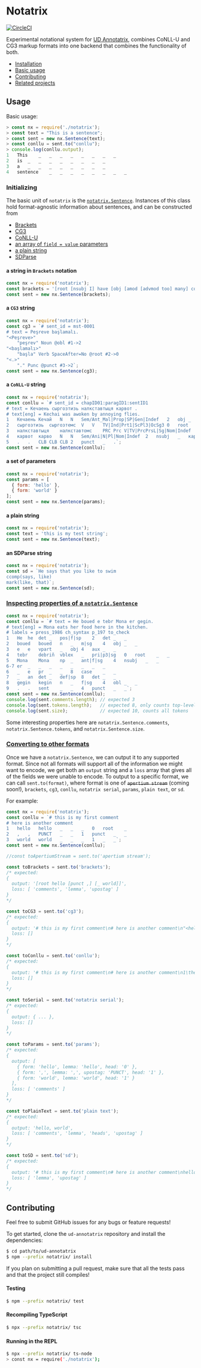 # Notatrix
[![CircleCI](https://circleci.com/gh/keggsmurph21/notatrix/tree/master.svg?style=svg)](https://circleci.com/gh/keggsmurph21/notatrix/tree/master)

Experimental notational system for <a href="https://github.com/jonorthwash/ud-annotatrix">UD Annotatrix</a>, combines CoNLL-U and CG3 markup formats into one backend that combines the functionality of both.

 - <a href="#Install">Installation</a>
 - <a href="#Usage">Basic usage</a>
 - <a href="#Contributing">Contributing</a>
 - <a href="#Related">Related projects</a>
 
## Usage

Basic usage:
```js
> const nx = require('./notatrix');
> const text = "This is a sentence";
> const sent = new nx.Sentence(text);
> const conllu = sent.to("conllu");
> console.log(conllu.output);
1	This	_	_	_	_	_	_	_	_
2	is	_	_	_	_	_	_	_	_
3	a	_	_	_	_	_	_	_	_
4	sentence	_	_	_	_	_	_	_	_
```

### Initializing

The basic unit of `notatrix` is the [`notatrix.Sentence`](src/nx/sentence.ts).  Instances of this class hold format-agnostic information about sentences, and can be constructed from
- <a href="#from_brackets">Brackets</a>
- <a href="#from_cg3">CG3</a>
- <a href="#from_conllu">CoNLL-U</a>
- <a href="#from_params">an array of `field = value` parameters
- <a href="#from_plain_text">a plain string</a>
- <a href="#from_sd">SDParse</a>


#### <a id="from_brackets">a string in `Brackets` notation</a>
```js
const nx = require('notatrix');
const brackets = '[root [nsubj I] have [obj [amod [advmod too] many] commitments] [advmod right now] [punct .]]';
const sent = new nx.Sentence(brackets);
```

#### <a id="from_cg3">a `CG3` string</a>
```js
const nx = require('notatrix');
const cg3 = `# sent_id = mst-0001
# text = Peşreve başlamalı.
"<Peşreve>"
	"peşrev" Noun @obl #1->2
"<başlamalı>"
	"başla" Verb SpaceAfter=No @root #2->0
"<.>"
	"." Punc @punct #3->2`;
const sent = new nx.Sentence(cg3);
```

#### <a id="from_conllu">a `CoNLL-U` string</a>
```js
const nx = require('notatrix');
const conllu = `# sent_id = chapID01:paragID1:sentID1
# text = Кечаень сыргозтизь налкставтыця карвот .
# text[eng] = Kechai was awoken by annoying flies.
1	Кечаень	Кечай	N	N	Sem/Ant_Mal|Prop|SP|Gen|Indef	2	obj	_	Кечаень
2	сыргозтизь	сыргозтемс	V	V	TV|Ind|Prt1|ScPl3|OcSg3	0	root	_	сыргозтизь
3	налкставтыця	налкставтомс	PRC	Prc	V|TV|PrcPrsL|Sg|Nom|Indef	4	amod	_	налкставтыця
4	карвот	карво	N	N	Sem/Ani|N|Pl|Nom|Indef	2	nsubj	_	карвот
5	.	.	CLB	CLB	CLB	2	punct	_	.`;
const sent = new nx.Sentence(conllu);
```

#### <a id="from_params">a set of parameters</a>
```js
const nx = require('notatrix');
const params = [
  { form: 'hello' },
  { form: 'world' }
];
const sent = new nx.Sentence(params);
```

#### <a id="from_plain_text">a plain string</a>
```js
const nx = require('notatrix');
const text = 'this is my test string';
const sent = new nx.Sentence(text);
```

#### <a id="from_sd">an SDParse string<a>
```js
const nx = require('notatrix');
const sd = `He says that you like to swim
ccomp(says, like)
mark(like, that)`;
const sent = new nx.Sentence(sd);
```

### <a id="inspecting" href="#inspecting">Inspecting properties of a [`notatrix.Sentence`](src/nx/sentence.ts)</a>

```js
const nx = require('notatrix');
const conllu = `# text = He boued e tebr Mona er gegin.
# text[eng] = Mona eats her food here in the kitchen.
# labels = press_1986 ch_syntax p_197 to_check
1	He	he	det	_	pos|f|sp	2	det	_	_
2	boued	boued	n	_	m|sg	4	obj	_	_
3	e	e	vpart	_	obj	4	aux	_	_
4	tebr	debriñ	vblex	_	pri|p3|sg	0	root	_	_
5	Mona	Mona	np	_	ant|f|sg	4	nsubj	_	_
6-7	er	_	_	_	_	_	_	_	_
6	_	e	pr	_	_	8	case	_	_
7	_	an	det	_	def|sp	8	det	_	_
8	gegin	kegin	n	_	f|sg	4	obl	_	_
9	.	.	sent	_	_	4	punct	_	_`;
const sent = new nx.Sentence(conllu);
console.log(sent.comments.length); // expected 3
console.log(sent.tokens.length);   // expected 8, only counts top-level tokens
console.log(sent.size);            // expected 10, counts all tokens
```

Some interesting properties here are `notatrix.Sentence.comments`, `notatrix.Sentence.tokens`, and `notatrix.Sentence.size`.

### <a id="converting" href="#Converting">Converting to other formats</a>

Once we have a `notatrix.Sentence`, we can output it to any supported format.  Since not all formats will support all of the information we might want to encode, we get both an `output` string and a `loss` array that gives all of the fields we were unable to encode.  To output to a specific format, we can call `sent.to(format)`, where format is one of ~~`apertium stream`~~ (coming soon!), `brackets`, `cg3`, `conllu`, `notatrix serial`, `params`, `plain text`, or `sd`.

For example:
```js
const nx = require('notatrix');
const conllu = `# this is my first comment
# here is another comment
1	hello	hello	_	_	_	0	root	_
2	,	,	PUNCT	_	_	1	punct	_	_
3	world	world	_	_	_	1	_	_`;
const sent = new nx.Sentence(conllu);

//const toApertiumStream = sent.to('apertium stream');

const toBrackets = sent.to('brackets');
/* expected:
{
  output: '[root hello [punct ,] [_ world]]',
  loss: [ 'comments', 'lemma', 'upostag' ]
}
*/

const toCG3 = sent.to('cg3');
/* expected:
{
  output: '# this is my first comment\n# here is another comment\n"<hello>"\n\t"hello" @root #1->0\n"<,>"\n\t"," PUNCT @punct #2->1\n"<world>"\n\t"world" #3->1',
  loss: []
}
*/

const toConllu = sent.to('conllu');
/* expected:
{
  output: '# this is my first comment\n# here is another comment\n1\thello\thello\t_\t_\t_\t0\troot\t_\t_\n2\t,\t,\tPUNCT\t_\t_\t1\tpunct\t_\t_\n3\tworld\tworld\t_\t_\t_\t1\t_\t_\t_',
  loss: []
}
*/

const toSerial = sent.to('notatrix serial');
/* expected: 
{
  output: { ... },
  loss: []
}
*/

const toParams = sent.to('params');
/* expected:
{
  output: [
    { form: 'hello', lemma: 'hello', head: '0' },
    { form: ',', lemma: ',', upostag: 'PUNCT', head: '1' },
    { form: 'world', lemma: 'world', head: '1' }
  ],
  loss: [ 'comments' ]
}
*/

const toPlainText = sent.to('plain text');
/* expected:
{
  output: 'hello, world',
  loss: [ 'comments', 'lemma', 'heads', 'upostag' ]
}
*/

const toSD = sent.to('sd');
/* expected:
{
  output: '# this is my first comment\n# here is another comment\nhello, world\nroot(ROOT, hello)\npunct(hello, ,)\n_(hello, world)',
  loss: [ 'lemma', 'upostag' ]
}
*/

```

## Contributing

Feel free to submit GitHub issues for any bugs or feature requests!

To get started, clone the `ud-annotatrix` repository and install the dependencies:

```bash
$ cd path/to/ud-annotatrix
$ npm --prefix notatrix/ install
```

If you plan on submitting a pull request, make sure that all the tests pass and that the project still compiles!

#### Testing
```bash
$ npm --prefix notatrix/ test
```

#### Recompiling TypeScript
```bash
$ npx --prefix notatrix/ tsc
```

#### Running in the REPL
```bash
$ npx --prefix notatrix/ ts-node
> const nx = require('./notatrix');
```
